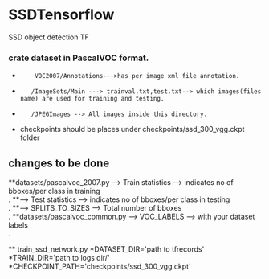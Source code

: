 # SSDTensorflow
SSD object detection TF
### crate dataset in PascalVOC format.
*         VOC2007/Annotations--->has per image xml file annotation.
*        /ImageSets/Main ---> trainval.txt,test.txt--> which images(files name) are used for training and testing.
*        /JPEGImages --> All images inside this directory.
* checkpoints should be places under checkpoints/ssd_300_vgg.ckpt folder 
## changes to be done 
**datasets/pascalvoc_2007.py  --> Train statistics --> indicates no of bboxes/per class in training <br />.
**--> Test statistics  --> indicates no of bboxes/per class in testing <br />.
**--> SPLITS_TO_SIZES --> Total number of bboxes <br />.
**datasets/pascalvoc_common.py --> VOC_LABELS --> with your dataset labels <br />.

** train_ssd_network.py
    *DATASET_DIR='path to tfrecords'
    *TRAIN_DIR='path to logs dir/'
    *CHECKPOINT_PATH='checkpoints/ssd_300_vgg.ckpt'
